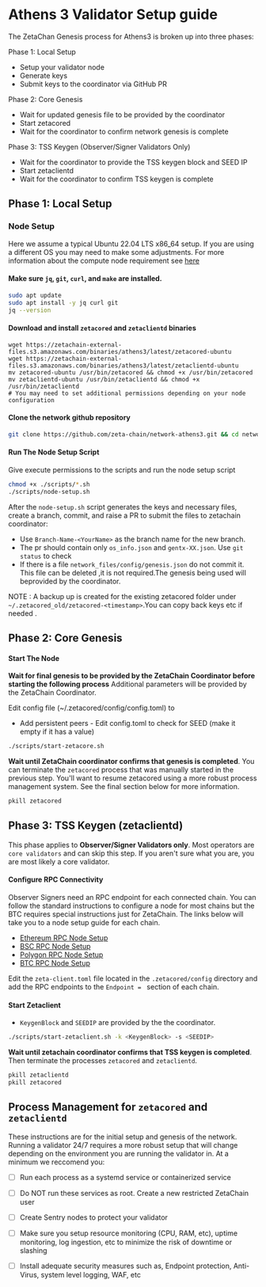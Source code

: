 # Athens 3 Validator Setup guide
 
The ZetaChan Genesis process for Athens3 is broken up into three phases:

Phase 1: Local Setup
  - Setup your validator node 
  - Generate keys 
  - Submit keys to the coordinator via GitHub PR

Phase 2: Core Genesis
  - Wait for updated genesis file to be provided by the coordinator 
  - Start zetacored
  - Wait for the coordinator to confirm network genesis is complete 

Phase 3: TSS Keygen (Observer/Signer Validators Only)
  - Wait for the coordinator to provide the TSS keygen block and SEED IP 
  - Start zetaclientd
  - Wait for the coordinator to confirm TSS keygen is complete

## Phase 1: Local Setup 

### Node Setup 

Here we assume a typical Ubuntu 22.04 LTS x86_64 setup. If you are using a
different OS you may need to make some adjustments. For more information about
the compute node requirement see [here](node_requirements.md)

#### Make sure `jq`, `git`, `curl`, and `make` are installed. 

```bash
sudo apt update
sudo apt install -y jq curl git 
jq --version
```

#### Download and install `zetacored` and `zetaclientd` binaries
```
wget https://zetachain-external-files.s3.amazonaws.com/binaries/athens3/latest/zetacored-ubuntu
wget https://zetachain-external-files.s3.amazonaws.com/binaries/athens3/latest/zetaclientd-ubuntu
mv zetacored-ubuntu /usr/bin/zetacored && chmod +x /usr/bin/zetacored
mv zetaclientd-ubuntu /usr/bin/zetaclientd && chmod +x /usr/bin/zetaclientd
# You may need to set additional permissions depending on your node configuration
```

#### Clone the network github repository
```bash
git clone https://github.com/zeta-chain/network-athens3.git && cd network-athens3
```

#### Run The Node Setup Script

Give execute permissions to the scripts and run the node setup script

```bash
chmod +x ./scripts/*.sh
./scripts/node-setup.sh
```

After the `node-setup.sh` script generates the keys and necessary files, create
a branch, commit, and raise a PR to submit the files to zetachain coordinator:

  - Use `Branch-Name-<YourName>` as the branch name for the new branch. 
  - The pr should contain only `os_info.json` and `gentx-XX.json`. Use `git status` to check 
  - If there is a file `network_files/config/genesis.json` do not commit it.
  This file can be deleted ,it is not required.The genesis being used will
  beprovided by the coordinator.

NOTE : A backup up is created for the existing zetacored folder under
`~/.zetacored_old/zetacored-<timestamp>`.You can copy back keys etc if needed .
  
## Phase 2: Core Genesis

#### Start The Node 

**Wait for final genesis to be provided by the ZetaChain Coordinator before
starting the following process** Additional parameters will be provided by the
ZetaChain Coordinator. 

Edit config file (~/.zetacored/config/config.toml) to
  - Add persistent peers - Edit config.toml to check for SEED (make it empty if
  it has a value)

```bash
./scripts/start-zetacore.sh
```


**Wait until ZetaChain coordinator confirms that genesis is completed**. 
You can terminate the `zetacored` process that was manually started in the
previous step. You'll want to resume zetacored using a more robust process
management system. See the final section below for more information.

```bash
pkill zetacored
```

## Phase 3: TSS Keygen (zetaclientd) 

This phase applies to **Observer/Signer Validators only**. Most operators are `core
validators` and can skip this step. If you aren't sure what you are, you are
most likely a core validator.

#### Configure RPC Connectivity

Observer Signers need an RPC endpoint for each connected chain. You can follow the
standard instructions to configure a node for most chains but the BTC requires
special instructions just for ZetaChain. The links below will take you to a node setup guide for
each chain.

- [Ethereum RPC Node Setup](https://ethereum.org/en/developers/docs/nodes-and-clients/run-a-node/)
- [BSC RPC Node Setup](https://docs.bnbchain.org/docs/validator/fullnode/)
- [Polygon RPC Node Setup](https://wiki.polygon.technology/docs/category/run-a-full-node)
- [BTC RPC Node Setup](btc-rpc.md)

Edit the `zeta-client.toml` file located in the `.zetacored/config` directory
and add the RPC endpoints to the `Endpoint = ` section of each chain. 


#### Start Zetaclient
  - `KeygenBlock` and `SEEDIP` are provided by the the coordinator.

```bash
./scripts/start-zetaclient.sh -k <KeygenBlock> -s <SEEDIP>
```

**Wait until zetachain coordinator confirms that TSS keygen is completed**. 
Then terminate the processes `zetacored` and `zetaclientd`.

```bash
pkill zetaclientd
pkill zetacored
```

## Process Management for `zetacored` and `zetaclientd`

These instructions are for the initial setup and genesis of the network. Running
a validator 24/7 requires a more robust setup that will change depending on the
environment you are running the validator in. At a minimum we reccomend you: 
- [ ] Run each process as a systemd service or containerized service
- [ ] Do NOT run these services as root. Create a new restricted ZetaChain user
- [ ] Create Sentry nodes to protect your validator 
- [ ] Make sure you setup resource monitoring (CPU, RAM, etc), uptime
monitoring, log ingestion, etc to minimize the risk of downtime or slashing 
- [ ] Install adequate security measures such as, Endpoint protection, Anti-Virus,
system level logging, WAF, etc  

